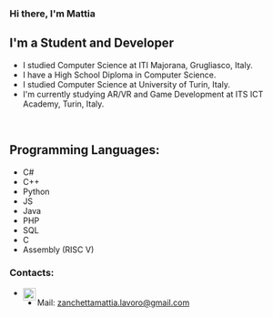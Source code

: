 ### Hi there, I'm Mattia

## I'm a Student and Developer
- I studied Computer Science at ITI Majorana, Grugliasco, Italy.
- I have a High School Diploma in Computer Science.
- I studied Computer Science at University of Turin, Italy.
- I'm currently studying AR/VR and Game Development at ITS ICT Academy, Turin, Italy.

<br />

## Programming Languages:
- C#
- C++
- Python
- JS
- Java
- PHP
- SQL
- C
- Assembly (RISC V)

### Contacts:
- [<img align="left" alt="Mattiz070 | Instagram" width="22px" src="https://cdn.jsdelivr.net/npm/simple-icons@v3/icons/instagram.svg" />][instagram]
- Mail: zanchettamattia.lavoro@gmail.com

[instagram]: https://www.instagram.com/mattiz070/
